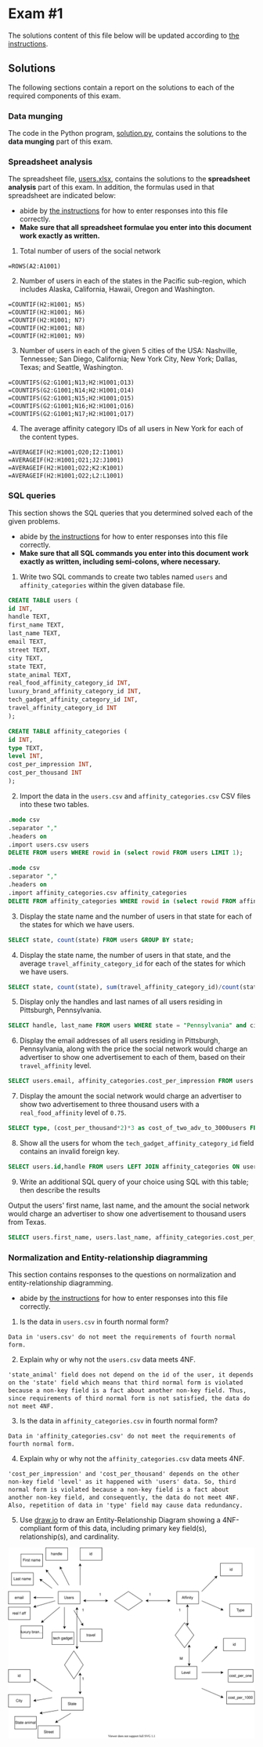 # Exam #1

The solutions content of this file below will be updated according to [the instructions](instructions/instructions.md).

## Solutions

The following sections contain a report on the solutions to each of the required components of this exam.

### Data munging

The code in the Python program, [solution.py](solution.py), contains the solutions to the **data munging** part of this exam.

### Spreadsheet analysis

The spreadsheet file, [users.xlsx](./data/users.xlsx), contains the solutions to the **spreadsheet analysis** part of this exam. In addition, the formulas used in that spreadsheet are indicated below:

- abide by [the instructions](./instructions/instructions.md#entering-respones-into-the-readme-file) for how to enter responses into this file correctly.
- **Make sure that all spreadsheet formulae you enter into this document work exactly as written.**

1. Total number of users of the social network

```
=ROWS(A2:A1001)
```

2. Number of users in each of the states in the Pacific sub-region, which includes Alaska, California, Hawaii, Oregon and Washington.

```
=COUNTIF(H2:H1001; N5)
=COUNTIF(H2:H1001; N6)
=COUNTIF(H2:H1001; N7)
=COUNTIF(H2:H1001; N8)
=COUNTIF(H2:H1001; N9)
```

3. Number of users in each of the given 5 cities of the USA: Nashville, Tennessee; San Diego, California; New York City, New York; Dallas, Texas; and Seattle, Washington.

```
=COUNTIFS(G2:G1001;N13;H2:H1001;O13)
=COUNTIFS(G2:G1001;N14;H2:H1001;O14)
=COUNTIFS(G2:G1001;N15;H2:H1001;O15)
=COUNTIFS(G2:G1001;N16;H2:H1001;O16)
=COUNTIFS(G2:G1001;N17;H2:H1001;O17)
```

4. The average affinity category IDs of all users in New York for each of the content types.

```
=AVERAGEIF(H2:H1001;O20;I2:I1001)
=AVERAGEIF(H2:H1001;O21;J2:J1001)
=AVERAGEIF(H2:H1001;O22;K2:K1001)
=AVERAGEIF(H2:H1001;O22;L2:L1001)
```

### SQL queries

This section shows the SQL queries that you determined solved each of the given problems.

- abide by [the instructions](./instructions/instructions.md#entering-respones-into-the-readme-file) for how to enter responses into this file correctly.
- **Make sure that all SQL commands you enter into this document work exactly as written, including semi-colons, where necessary.**

1. Write two SQL commands to create two tables named `users` and `affinity_categories` within the given database file.

```sql
CREATE TABLE users (
id INT,
handle TEXT,
first_name TEXT,
last_name TEXT,
email TEXT,
street TEXT,
city TEXT,
state TEXT,
state_animal TEXT,
real_food_affinity_category_id INT,
luxury_brand_affinity_category_id INT,
tech_gadget_affinity_category_id INT,
travel_affinity_category_id INT
);
```

```sql
CREATE TABLE affinity_categories (
id INT,
type TEXT,
level INT,
cost_per_impression INT,
cost_per_thousand INT
);
```

2. Import the data in the `users.csv` and `affinity_categories.csv` CSV files into these two tables.

```sql
.mode csv
.separator ","
.headers on
.import users.csv users
DELETE FROM users WHERE rowid in (select rowid FROM users LIMIT 1);
```

```sql
.mode csv
.separator ","
.headers on
.import affinity_categories.csv affinity_categories
DELETE FROM affinity_categories WHERE rowid in (select rowid FROM affinity_categories LIMIT 1);
```

3. Display the state name and the number of users in that state for each of the states for which we have users.

```sql
SELECT state, count(state) FROM users GROUP BY state;
```

4. Display the state name, the number of users in that state, and the average `travel_affinity_category_id` for each of the states for which we have users.

```sql
SELECT state, count(state), sum(travel_affinity_category_id)/count(state) FROM users GROUP BY state;
```

5. Display only the handles and last names of all users residing in Pittsburgh, Pennsylvania.

```sql
SELECT handle, last_name FROM users WHERE state = "Pennsylvania" and city = "Pittsburgh";
```

6. Display the email addresses of all users residing in Pittsburgh, Pennsylvania, along with the price the social network would charge an advertiser to show one advertisement to each of them, based on their `travel_affinity` level.

```sql
SELECT users.email, affinity_categories.cost_per_impression FROM users INNER JOIN affinity_categories ON users.travel_affinity_category_id = affinity_categories.id WHERE users.state = "Pennsylvania" and users.city = "Pittsburgh";
```

7. Display the amount the social network would charge an advertiser to show two advertisement to three thousand users with a `real_food_affinity` level of `0.75`.

```sql
SELECT type, (cost_per_thousand*2)*3 as cost_of_two_adv_to_3000users FROM affinity_categories WHERE type = "real_food_affinity" and level="0.75";
```

8. Show all the users for whom the `tech_gadget_affinity_category_id` field contains an invalid foreign key.

```sql
SELECT users.id,handle FROM users LEFT JOIN affinity_categories ON users.tech_gadget_affinity_category_id = affinity_categories.id WHERE users.tech_gadget_affinity_category_id IS "NULL";
```

9. Write an additional SQL query of your choice using SQL with this table; then describe the results

Output the users' first name, last name, and the amount the social network would charge an advertiser to show one advertisement to thousand users from Texas.

```sql
SELECT users.first_name, users.last_name, affinity_categories.cost_per_thousand FROM users INNER JOIN affinity_categories ON users.travel_affinity_category_id = affinity_categories.id WHERE users.state = "Texas"
```

### Normalization and Entity-relationship diagramming

This section contains responses to the questions on normalization and entity-relationship diagramming.

- abide by [the instructions](./instructions/instructions.md#entering-respones-into-the-readme-file) for how to enter responses into this file correctly.

1. Is the data in `users.csv` in fourth normal form?

```
Data in 'users.csv' do not meet the requirements of fourth normal form.
```

2. Explain why or why not the `users.csv` data meets 4NF.

```
'state_animal' field does not depend on the id of the user, it depends on the 'state' field which means that third normal form is violated because a non-key field is a fact about another non-key field. Thus, since requirements of third normal form is not satisfied, the data do not meet 4NF.
```

3. Is the data in `affinity_categories.csv` in fourth normal form?

```
Data in 'affinity_categories.csv' do not meet the requirements of fourth normal form.
```

4. Explain why or why not the `affinity_categories.csv` data meets 4NF.

```
'cost_per_impression' and 'cost_per_thousand' depends on the other non-key field 'level' as it happened with 'users' data. So, third normal form is violated because a non-key field is a fact about another non-key field, and consequently, the data do not meet 4NF. Also, repetition of data in 'type' field may cause data redundancy.
```

5. Use [draw.io](https://draw.io) to draw an Entity-Relationship Diagram showing a 4NF-compliant form of this data, including primary key field(s), relationship(s), and cardinality.

![Placeholder E-R Diagram](./images/placeholder-er-diagram.svg)
